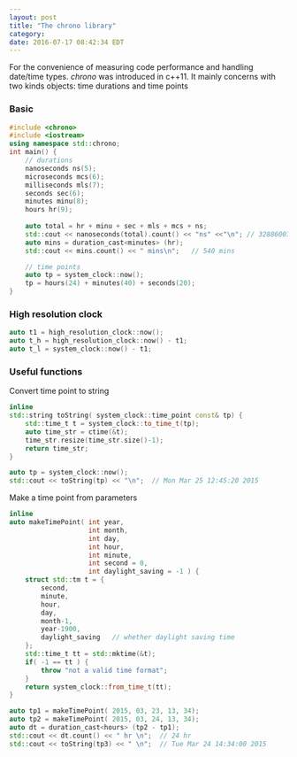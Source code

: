 ```yaml
---
layout: post
title: "The chrono library"
category: 
date: 2016-07-17 08:42:34 EDT
---
```


For the convenience of measuring code performance and handling date/time types. *chrono* was introduced in c++11. It mainly concerns with two kinds objects: time durations and time points

### Basic 

```c++
#include <chrono>
#include <iostream>
using namespace std::chrono;
int main() {
    // durations 
    nanoseconds ns(5);
    microseconds mcs(6);
    milliseconds mls(7);
    seconds sec(6);
    minutes minu(8);
    hours hr(9);
    
    auto total = hr + minu + sec + mls + mcs + ns;
    std::cout << nanoseconds(total).count() << "ns" <<"\n"; // 32886007006005ns
    auto mins = duration_cast<minutes> (hr);
    std::cout << mins.count() << " mins\n";   // 540 mins

    // time points
    auto tp = system_clock::now();
    tp = hours(24) + minutes(40) + seconds(20);
}
```

### High resolution clock

```c++
auto t1 = high_resolution_clock::now();
auto t_h = high_resolution_clock::now() - t1;
auto t_l = system_clock::now() - t1;
```

### Useful functions

Convert time point to string

```c++
inline
std::string toString( system_clock::time_point const& tp) {
	std::time_t t = system_clock::to_time_t(tp);
    auto time_str = ctime(&t);
    time_str.resize(time_str.size()-1);
    return time_str;
}

auto tp = system_clock::now();
std::cout << toString(tp) << "\n";  // Mon Mar 25 12:45:20 2015
```
Make a time point from parameters

```c++
inline
auto makeTimePoint( int year,
                    int month,
                    int day,
                    int hour,
                    int minute,
                    int second = 0,
                    int daylight_saving = -1 ) {
    struct std::tm t = {
        second,
        minute,
        hour,
        day,
        month-1,
        year-1900,
        daylight_saving   // whether daylight saving time
    };
    std::time_t tt = std::mktime(&t);
    if( -1 == tt ) {
        throw "not a valid time format";
    }
    return system_clock::from_time_t(tt);
}

auto tp1 = makeTimePoint( 2015, 03, 23, 13, 34);
auto tp2 = makeTimePoint( 2015, 03, 24, 13, 34);
auto dt = duration_cast<hours> (tp2 - tp1);
std::cout << dt.count() << " hr \n";  // 24 hr
std::cout << toString(tp3) << " \n";  // Tue Mar 24 14:34:00 2015

``` 
